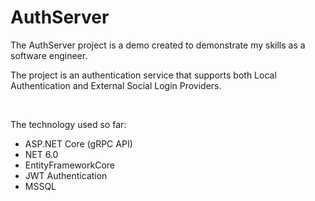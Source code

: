 # AuthServer

The AuthServer project is a demo created to demonstrate my skills as a software engineer.

The project is an authentication service that supports both Local Authentication and External Social Login Providers.

<br/>

The technology used so far:
* ASP.NET Core (gRPC API)
* NET 6.0
* EntityFrameworkCore
* JWT Authentication
* MSSQL
